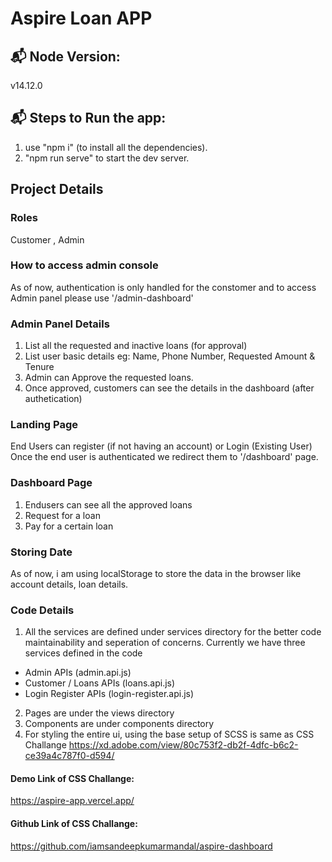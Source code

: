 # Aspire Loan APP

## 📬 Node Version:
v14.12.0

## 📬 Steps to Run the app:
1. use "npm i" (to install all the dependencies).
2. "npm run serve" to start the dev server.

## Project Details

### Roles 
Customer , Admin

### How to access admin console
As of now, authentication is only handled for the constomer and
to access Admin panel please use '/admin-dashboard' 

### Admin Panel Details
1. List all the requested and inactive loans (for approval) 
2. List user basic details eg: Name, Phone Number, Requested Amount & Tenure
3. Admin can Approve the requested loans.
4. Once approved, customers can see the details in the dashboard (after authetication)

### Landing Page
End Users can register (if not having an account) or Login (Existing User)
Once the end user is authenticated we redirect them to '/dashboard' page.

### Dashboard Page
1. Endusers can see all the approved loans 
2. Request for a loan
3. Pay for a certain loan

### Storing Date
As of now, i am using localStorage to store the data in the browser like account details, loan details.

### Code Details
1. All the services are defined under services directory for the better code maintainability and seperation of concerns.
Currently we have three services defined in the code
 - Admin APIs (admin.api.js)
 - Customer / Loans APIs (loans.api.js)
 - Login Register APIs (login-register.api.js)
2. Pages are under the views directory
3. Components are under components directory
4. For styling the entire ui, using the base setup of SCSS is same as CSS Challange
https://xd.adobe.com/view/80c753f2-db2f-4dfc-b6c2-ce39a4c787f0-d594/

#### Demo Link of CSS Challange:
https://aspire-app.vercel.app/

#### Github Link of CSS Challange:
https://github.com/iamsandeepkumarmandal/aspire-dashboard
